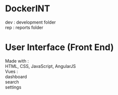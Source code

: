 # DockerINT
dev : development folder  
rep : reports folder  

# User Interface (Front End)  
Made with :  
HTML, CSS, JavaScript, AngularJS  
Vues :  
  dashboard  
  search  
  settings  

